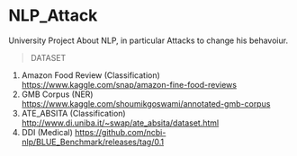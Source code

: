# NLP_Attack
University Project About NLP, in particular Attacks to change his behavoiur.
> DATASET
1. Amazon Food Review (Classification)      https://www.kaggle.com/snap/amazon-fine-food-reviews
2. GMB Corpus (NER)                         https://www.kaggle.com/shoumikgoswami/annotated-gmb-corpus
3. ATE_ABSITA (Classification)              http://www.di.uniba.it/~swap/ate_absita/dataset.html
4. DDI (Medical)                            https://github.com/ncbi-nlp/BLUE_Benchmark/releases/tag/0.1
